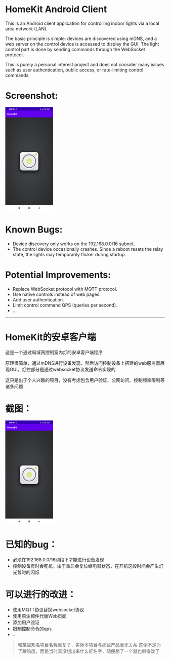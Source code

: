 # HomeKit Android Client

This is an Android client application for controlling indoor lights via a local area network (LAN).

The basic principle is simple: devices are discovered using mDNS, and a web server on the control device is accessed to display the GUI. The light control part is done by sending commands through the WebSocket protocol.

This is purely a personal interest project and does not consider many issues such as user authentication, public access, or rate-limiting control commands.
# Screenshot:

<img src=./screenshot.jpg width=30% />

# Known Bugs:

- Device discovery only works on the 192.168.0.0/16 subnet.
- The control device occasionally crashes. Since a reboot resets the relay state, the lights may temporarily flicker during startup.

# Potential Improvements:

- Replace WebSocket protocol with MQTT protocol.
- Use native controls instead of web pages.
- Add user authentication.
- Limit control command QPS (queries per second).
- ...

---

# HomeKit的安卓客户端

这是一个通过局域网控制室内灯的安卓客户端程序

原理很简单，通过mDNS进行设备发现，然后访问控制设备上搭建的web服务器展现GUI。灯控部分是通过websocket协议发送命令实现的

这只是出于个人兴趣的项目，没有考虑包含用户验证、公网访问、控制频率限制等诸多问题

# 截图：

<img src=./screenshot.jpg width=30% />

# 已知的bug：

- 必须在192.168.0.0/16网段下才能进行设备发现
- 控制设备有时会死机。由于重启会复位继电器状态，在开机这段时间会产生灯光暂时的闪烁

# 可以进行的改进：

- 使用MQTT协议替换websocket协议
- 使用原生控件代替Web页面
- 添加用户验证
- 限制控制命令的qps
- ...

> 和某些知名项目名称重复了，实际本项目与那些产品毫无关系
> 这倒不是为了蹭热度，而是当时真没想出来什么好名字，随便想了一个就也懒得改了
